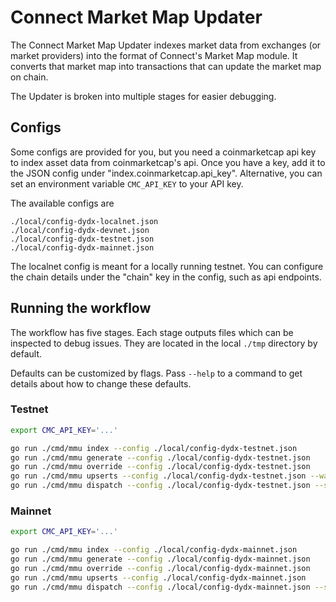 # Connect Market Map Updater

The Connect Market Map Updater indexes market data from exchanges (or market providers) into the format of Connect's Market Map module. It converts that market map into transactions that can update the market map on chain.

The Updater is broken into multiple stages for easier debugging.

## Configs

Some configs are provided for you, but you need a coinmarketcap api key to index asset data from coinmarketcap's api. Once you have a key, add it to the JSON config under "index.coinmarketcap.api_key". Alternative, you can set an environment variable `CMC_API_KEY` to your API key.

The available configs are

```
./local/config-dydx-localnet.json
./local/config-dydx-devnet.json
./local/config-dydx-testnet.json
./local/config-dydx-mainnet.json
```

The localnet config is meant for a locally running testnet. You can configure the chain details under the "chain" key in the config, such as api endpoints.

## Running the workflow

The workflow has five stages. Each stage outputs files which can be inspected to debug issues. They are located in the local `./tmp` directory by default.

Defaults can be customized by flags. Pass `--help` to a command to get details about how to change these defaults.

### Testnet

```bash
export CMC_API_KEY='...'

go run ./cmd/mmu index --config ./local/config-dydx-testnet.json
go run ./cmd/mmu generate --config ./local/config-dydx-testnet.json
go run ./cmd/mmu override --config ./local/config-dydx-testnet.json
go run ./cmd/mmu upserts --config ./local/config-dydx-testnet.json --warn-on-invalid-market-map # market map on chain is invalid on testnet
go run ./cmd/mmu dispatch --config ./local/config-dydx-testnet.json --simulate
```

### Mainnet

```bash
export CMC_API_KEY='...'

go run ./cmd/mmu index --config ./local/config-dydx-mainnet.json
go run ./cmd/mmu generate --config ./local/config-dydx-mainnet.json
go run ./cmd/mmu override --config ./local/config-dydx-mainnet.json
go run ./cmd/mmu upserts --config ./local/config-dydx-mainnet.json
go run ./cmd/mmu dispatch --config ./local/config-dydx-mainnet.json --simulate
```
